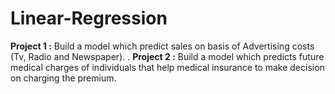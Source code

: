 # Linear-Regression
**Project 1 :** Build a model which predict sales on basis of Advertising costs (Tv, Radio and Newspaper). \.
**Project 2 :** Build a model which predicts future medical charges of individuals that help medical insurance to make decision on charging the premium.
